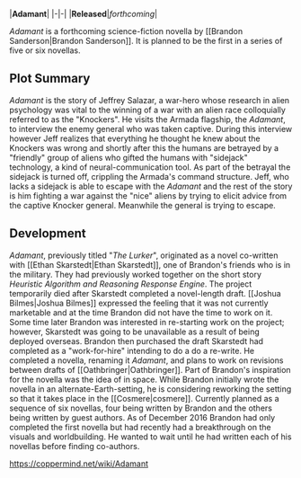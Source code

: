 |**Adamant**|
|-|-|
|**Released**|*forthcoming*|

*Adamant* is a forthcoming science-fiction novella by [[Brandon Sanderson\|Brandon Sanderson]]. It is planned to be the first in a series of five or six novellas.

## Plot Summary
*Adamant* is the story of Jeffrey Salazar, a war-hero whose research in alien psychology was vital to the winning of a war with an alien race colloquially referred to as the "Knockers". He visits the Armada flagship, the *Adamant*, to interview the enemy general who was taken captive. During this interview however Jeff realizes that everything he thought he knew about the Knockers was wrong and shortly after this the humans are betrayed by a "friendly" group of aliens who gifted the humans with "sidejack" technology, a kind of neural-communication tool. As part of the betrayal the sidejack is turned off, crippling the Armada's command structure. Jeff, who lacks a sidejack is able to escape with the *Adamant* and the rest of the story is him fighting a war against the "nice" aliens by trying to elicit advice from the captive Knocker general. Meanwhile the general is trying to escape.

## Development
*Adamant*, previously titled "*The Lurker*", originated as a novel co-written with [[Ethan Skarstedt\|Ethan Skarstedt]], one of Brandon's friends who is in the military. They had previously worked together on the short story *Heuristic Algorithm and Reasoning Response Engine*. The project temporarily died after Skarstedt completed a novel-length draft. [[Joshua Bilmes\|Joshua Bilmes]] expressed the feeling that it was not currently marketable and at the time Brandon did not have the time to work on it. Some time later Brandon was interested in re-starting work on the project; however, Skarstedt was going to be unavailable as a result of being deployed overseas. Brandon then purchased the draft Skarstedt had completed as a "work-for-hire" intending to do a do a re-write. He completed a novella, renaming it *Adamant*, and plans to work on revisions between drafts of [[Oathbringer\|Oathbringer]].
Part of Brandon's inspiration for the novella was the idea of  in space.
While Brandon initially wrote the novella in an alternate-Earth-setting, he is considering reworking the setting so that it takes place in the [[Cosmere\|cosmere]].
Currently planned as a sequence of six novellas, four being written by Brandon and the others being written by guest authors. As of December 2016 Brandon had only completed the first novella but had recently had a breakthrough on the visuals and worldbuilding. He wanted to wait until he had written each of his novellas before finding co-authors.



https://coppermind.net/wiki/Adamant